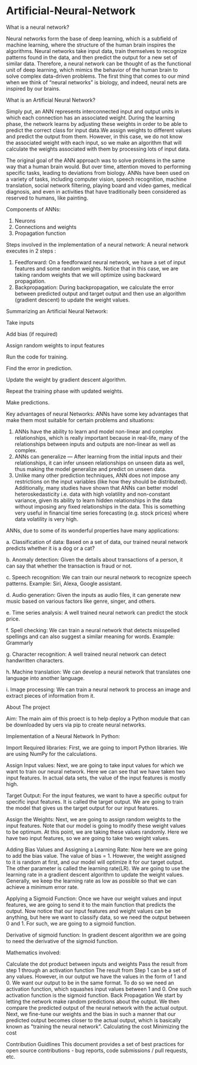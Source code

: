 # Artificial-Neural-Network
What is a neural network?

Neural networks form the base of deep learning, which is a subfield of machine learning, where the structure of the human brain inspires the algorithms. Neural networks take input data, train themselves to recognize patterns found in the data, and then predict the output for a new set of similar data. Therefore, a neural network can be thought of as the functional unit of deep learning, which mimics the behavior of the human brain to solve complex data-driven problems.
The first thing that comes to our mind when we think of “neural networks” is biology, and indeed, neural nets are inspired by our brains.

What is an Artificial Neural Network?

Simply put, an ANN represents interconnected input and output units in which each connection has an associated weight. During the learning phase, the network learns by adjusting these weights in order to be able to predict the correct class for input data.We assign weights to different values and predict the output from them. However, in this case, we do not know the associated weight with each input, so we make an algorithm that will calculate the weights associated with them by processing lots of input data.

The original goal of the ANN approach was to solve problems in the same way that a human brain would. But over time, attention moved to performing specific tasks, leading to deviations from biology. ANNs have been used on a variety of tasks, including computer vision, speech recognition, machine translation, social network filtering, playing board and video games, medical diagnosis, and even in activities that have traditionally been considered as reserved to humans, like painting.

Components of ANNs:
1. Neurons
2. Connections and weights
3. Propagation function

Steps involved in the implementation of a neural network:
A neural network executes in 2 steps :
1. Feedforward:
On a feedforward neural network, we have a set of input features and some random weights. Notice that in this case, we are taking random weights that we will optimize using backward propagation.
2. Backpropagation:
During backpropagation, we calculate the error between predicted output and target output and then use an algorithm (gradient descent) to update the weight values.

Summarizing an Artificial Neural Network:

Take inputs

Add bias (if required)

Assign random weights to input features

Run the code for training.

Find the error in prediction.

Update the weight by gradient descent algorithm.

Repeat the training phase with updated weights.

Make predictions.

Key advantages of neural Networks:
ANNs have some key advantages that make them most suitable for certain problems and situations:
1. ANNs have the ability to learn and model non-linear and complex relationships, which is really important because in real-life, many of the relationships between inputs and outputs are non-linear as well as complex.
2. ANNs can generalize — After learning from the initial inputs and their relationships, it can infer unseen relationships on unseen data as well, thus making the model generalize and predict on unseen data.
3. Unlike many other prediction techniques, ANN does not impose any restrictions on the input variables (like how they should be distributed). Additionally, many studies have shown that ANNs can better model heteroskedasticity i.e. data with high volatility and non-constant variance, given its ability to learn hidden relationships in the data without imposing any fixed relationships in the data. This is something very useful in financial time series forecasting (e.g. stock prices) where data volatility is very high.


ANNs, due to some of its wonderful properties have many applications:

a. Classification of data:
Based on a set of data, our trained neural network predicts whether it is a dog or a cat?

b. Anomaly detection:
Given the details about transactions of a person, it can say that whether the transaction is fraud or not.

c. Speech recognition:
We can train our neural network to recognize speech patterns. Example: Siri, Alexa, Google assistant.

d. Audio generation:
Given the inputs as audio files, it can generate new music based on various factors like genre, singer, and others.

e. Time series analysis:
A well trained neural network can predict the stock price.

f. Spell checking:
We can train a neural network that detects misspelled spellings and can also suggest a similar meaning for words. Example: Grammarly

g. Character recognition:
A well trained neural network can detect handwritten characters.

h. Machine translation:
We can develop a neural network that translates one language into another language.

i. Image processing:
We can train a neural network to process an image and extract pieces of information from it.

About The project

Aim: The main aim of this proect is to help deploy a Python module that can be downloaded by uers via pip to create neural networks.

Implementation of a Neural Network In Python:

Import Required libraries:
First, we are going to import Python libraries. We are using NumPy for the calculations.

Assign Input values:
Next, we are going to take input values for which we want to train our neural network. Here we can see that we have taken two input features. In actual data sets, the value of the input features is mostly high.

Target Output:
For the input features, we want to have a specific output for specific input features. It is called the target output. We are going to train the model that gives us the target output for our input features.

Assign the Weights:
Next, we are going to assign random weights to the input features. Note that our model is going to modify these weight values to be optimum. At this point, we are taking these values randomly. Here we have two input features, so we are going to take two weight values.

Adding Bias Values and Assigning a Learning Rate:
Now here we are going to add the bias value. The value of bias = 1. However, the weight assigned to it is random at first, and our model will optimize it for our target output.
The other parameter is called the learning rate(LR). We are going to use the learning rate in a gradient descent algorithm to update the weight values. Generally, we keep the learning rate as low as possible so that we can achieve a minimum error rate.

Applying a Sigmoid Function:
Once we have our weight values and input features, we are going to send it to the main function that predicts the output. Now notice that our input features and weight values can be anything, but here we want to classify data, so we need the output between 0 and 1. For such, we are going to a sigmoid function.

Derivative of sigmoid function:
In gradient descent algorithm we are going to need the derivative of the sigmoid function.

Mathematics involved:

Calculate the dot product between inputs and weights Pass the result from step 1 through an activation function The result from Step 1 can be a set of any values. However, in our output we have the values in the form of 1 and 0. We want our output to be in the same format. To do so we need an activation function, which squashes input values between 1 and 0. One such activation function is the sigmoid function. Back Propagation We start by letting the network make random predictions about the output. We then compare the predicted output of the neural network with the actual output. Next, we fine-tune our weights and the bias in such a manner that our predicted output becomes closer to the actual output, which is basically known as "training the neural network". Calculating the cost Minimizing the cost

Contribution Guidlines
This document provides a set of best practices for open source contributions - bug reports, code submissions / pull requests, etc.
